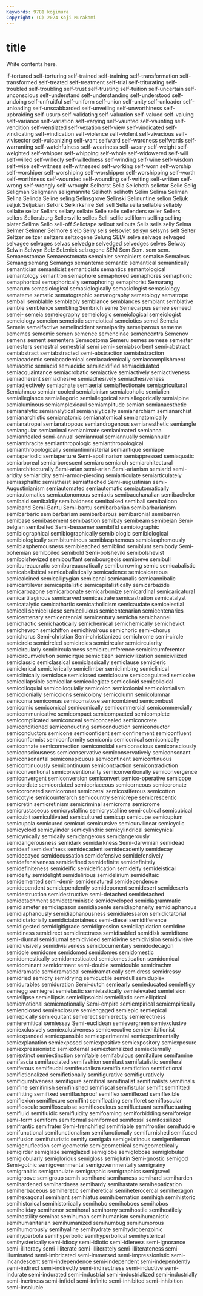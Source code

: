 ```yaml
---
Keywords: 9781 kojimura
Copyright: (C) 2024 Koji Murakami
---
```


# title

Write contents here.



lf-tortured self-torturing self-trained self-training self-transformation self-transformed self-treated self-treatment self-trial
self-triturating self-troubled self-troubling self-trust self-trusting self-tuition self-uncertain self-unconscious self-understand self-understanding
self-understood self-undoing self-unfruitful self-uniform self-union self-unity self-unloader self-unloading self-unscabbarded self-unveiling
self-unworthiness self-upbraiding self-usurp self-validating self-valuation self-valued self-valuing self-variance self-variation self-varying
self-vaunted self-vaunting self-vendition self-ventilated self-vexation self-view self-vindicated self-vindicating self-vindication self-violence
self-violent self-vivacious self-vivisector self-vulcanizing self-want selfward self-wardness selfwards self-warranting self-watchfulness
self-weariness self-weary self-weight self-weighted self-whipper self-whipping self-whole self-widowered self-will self-willed
self-willedly self-willedness self-winding self-wine self-wisdom self-wise self-witness self-witnessed self-working self-worn
self-worship self-worshiper self-worshiping self-worshipper self-worshipping self-worth self-worthiness self-wounded self-wounding self-writing
self-written self-wrong self-wrongly self-wrought Selhorst Selia Selichoth selictar Selie Selig
Seligman Seligmann seligmannite Selihoth selihoth Selim Selima Selimah Selina Selinda
Seline seling Selinsgrove Selinski Selinuntine selion Seljuk seljuk Seljukian Selkirk
Selkirkshire Sell sell Sella sella sellable sellably sellaite sellar Sellars
sellary sellate Selle selle sellenders seller Sellers sellers Sellersburg Sellersville
selles Selli sellie selliform selling selling-plater Sellma Sello sell-off Sellotape
sellout sellouts Sells sells selly Selma Selmer Selmner Selmore s'elp
Selry sels selsoviet selsyn selsyns selt Selter Seltzer seltzer seltzers
seltzogene Selung SELV selva selvage selvaged selvagee selvages selvas selvedge
selvedged selvedges selves Selway Selwin Selwyn Selz Selznick selzogene SEM
Sem Sem. sem sem. Semaeostomae Semaeostomata semainier semainiers semaise Semaleus
Semang semang Semangs semanteme semantic semantical semantically semantician semanticist semanticists
semantics semantological semantology semantron semaphore semaphored semaphores semaphoric semaphorical semaphorically
semaphoring semaphorist Semarang semarum semasiological semasiologically semasiologist semasiology semateme sematic
sematographic sematography sematology sematrope semball semblable semblably semblance semblances semblant
semblative semble semblence sembling Sembrich seme Semecarpus semee semeed semei-
semeia semeiography semeiologic semeiological semeiologist semeiology semeion semeiotic semeiotical semeiotics
semel Semela Semele semelfactive semelincident semelparity semelparous sememe sememes sememic
semen semence semencinae semencontra Semenov semens sement sementera Semeostoma Semeru
semes semese semester semesters semestral semestrial semi semi- semiabsorbent semi-abstract
semiabstract semiabstracted semi-abstraction semiabstraction semiacademic semiacademical semiacademically semiaccomplishment semiacetic semiacid
semiacidic semiacidified semiacidulated semiacquaintance semiacrobatic semiactive semiactively semiactiveness semiadherent semiadhesive
semiadhesively semiadhesiveness semiadjectively semiadnate semiaerial semiaffectionate semiagricultural Semiahmoo semiair-cooled semialbinism
semialcoholic semialien semiallegiance semiallegoric semiallegorical semiallegorically semialpine semialuminous semiamplexicaul semiamplitude
semian semianaesthetic semianalytic semianalytical semianalytically semianarchism semianarchist semianarchistic semianatomic semianatomical
semianatomically semianatropal semianatropous semiandrogenous semianesthetic semiangle semiangular semianimal semianimate semianimated
semianna semiannealed semi-annual semiannual semiannually semiannular semianthracite semianthropologic semianthropological semianthropologically
semiantiministerial semiantique semiape semiaperiodic semiaperture Semi-apollinarism semiappressed semiaquatic semiarboreal semiarborescent
semiarc semiarch semiarchitectural semiarchitecturally Semi-arian semi-arian Semi-arianism semiarid semi-aridity semiaridity
semi-armor-piercing semiarticulate semiarticulately semiasphaltic semiatheist semiattached Semi-augustinian semi-Augustinianism semiautomated semiautomatic
semiautomatically semiautomatics semiautonomous semiaxis semibacchanalian semibachelor semibald semibaldly semibaldness semibalked
semiball semiballoon semiband Semi-Bantu Semi-bantu semibarbarian semibarbarianism semibarbaric semibarbarism semibarbarous
semibaronial semibarren semibase semibasement semibastion semibay semibeam semibejan Semi-belgian semibelted
Semi-bessemer semibifid semibiographic semibiographical semibiographically semibiologic semibiological semibiologically semibituminous semiblasphemous
semiblasphemously semiblasphemousness semibleached semiblind semiblunt semibody Semi-bohemian semiboiled semibold Semi-bolsheviki
semibolshevist semibolshevized semibouffant semibourgeois semibreve semibull semibureaucratic semibureaucratically semiburrowing semic
semicabalistic semicabalistical semicabalistically semicadence semicalcareous semicalcined semicallipygian semicanal semicanalis semicannibalic
semicantilever semicapitalistic semicapitalistically semicarbazide semicarbazone semicarbonate semicarbonize semicardinal semicaricatural semicartilaginous
semicarved semicastrate semicastration semicatalyst semicatalytic semicathartic semicatholicism semicaudate semicelestial semicell
semicellulose semicellulous semicentenarian semicentenaries semicentenary semicentennial semicentury semicha semichannel semichaotic
semichaotically semichemical semichemically semicheviot semichevron semichiffon semichivalrous semichoric semi-chorus semichorus
Semi-christian Semi-christianized semichrome semi-circle semicircle semicircled semicircles semicircular semicircularity semicircularly
semicircularness semicircumference semicircumferentor semicircumvolution semicirque semicitizen semicivilization semicivilized semiclassic semiclassical
semiclassically semiclause semicleric semiclerical semiclerically semiclimber semiclimbing semiclinical semiclinically semiclose
semiclosed semiclosure semicoagulated semicoke semicollapsible semicollar semicollegiate semicolloid semicolloidal semicolloquial
semicolloquially semicolon semicolonial semicolonialism semicolonially semicolons semicolony semicolumn semicolumnar semicoma
semicomas semicomatose semicombined semicombust semicomic semicomical semicomically semicommercial semicommercially semicommunicative
semicompact semicompacted semicomplete semicomplicated semiconceal semiconcealed semiconcrete semiconditioned semiconducting semiconduction
semiconductor semiconductors semicone semiconfident semiconfinement semiconfluent semiconformist semiconformity semiconic semiconical
semiconically semiconnate semiconnection semiconoidal semiconscious semiconsciously semiconsciousness semiconservative semiconservatively semiconsonant
semiconsonantal semiconspicuous semicontinent semicontinuous semicontinuously semicontinuum semicontraction semicontradiction semiconventional semiconventionality
semiconventionally semiconvergence semiconvergent semiconversion semiconvert semico-operative semicope semicordate semicordated semicoriaceous
semicorneous semicoronate semicoronated semicoronet semicostal semicostiferous semicotton semicotyle semicounterarch semicountry
semicrepe semicrescentic semicretin semicretinism semicriminal semicroma semicrome semicrustaceous semicrystallinc semicrystalline
semi-cubical semicubical semicubit semicultivated semicultured semicup semicupe semicupium semicupola semicured
semicurl semicursive semicurvilinear semicyclic semicycloid semicylinder semicylindric semicylindrical semicynical semicynically
semidaily semidangerous semidangerously semidangerousness semidark semidarkness Semi-darwinian semidead semideaf semideafness
semidecadent semidecadently semidecay semidecayed semidecussation semidefensive semidefensively semidefensiveness semidefined semidefinite
semidefinitely semidefiniteness semideific semideification semideify semideistical semideity semidelight semidelirious semidelirium
semideltaic semidemented semi-demi- semidenatured semidependence semidependent semidependently semideponent semidesert semideserts
semidestruction semidestructive semi-detached semidetached semidetachment semideterministic semideveloped semidiagrammatic semidiameter semidiapason
semidiapente semidiaphaneity semidiaphanous semidiaphanously semidiaphanousness semidiatessaron semidictatorial semidictatorially semidictatorialness semi-diesel
semidifference semidigested semidigitigrade semidigression semidilapidation semidine semidiness semidirect semidirectness semidisabled
semidisk semiditone semi-diurnal semidiurnal semidivided semidivine semidivision semidivisive semidivisively semidivisiveness
semidocumentary semidodecagon semidole semidome semidomed semidomes semidomestic semidomestically semidomesticated semidomestication
semidomical semidominant semidormant semi-double semidouble semidrachm semidramatic semidramatical semidramatically semidress
semidressy semidried semidry semidrying semiductile semidull semiduplex semidurables semiduration Semi-dutch
semiearly semieducated semieffigy semiegg semiegret semielastic semielastically semielevated semielision semiellipse
semiellipsis semiellipsoidal semielliptic semielliptical semiemotional semiemotionally Semi-empire semiempirical semiempirically semienclosed
semienclosure semiengaged semiepic semiepical semiepically semiequitant semierect semierectly semierectness semieremitical
semiessay Semi-euclidean semievergreen semiexclusive semiexclusively semiexclusiveness semiexecutive semiexhibitionist semiexpanded semiexpansible
semiexperimental semiexperimentally semiexplanation semiexposed semiexpositive semiexpository semiexposure semiexpressionistic semiexternal semiexternalized
semiexternally semiextinct semiextinction semifable semifabulous semifailure semifamine semifascia semifasciated semifashion
semifast semifatalistic semiferal semiferous semifeudal semifeudalism semifib semifiction semifictional semifictionalized
semifictionally semifigurative semifiguratively semifigurativeness semifigure semifinal semifinalist semifinalists semifinals semifine
semifinish semifinished semifiscal semifistular semifit semifitted semifitting semifixed semiflashproof semiflex
semiflexed semiflexible semiflexion semiflexure semiflint semifloating semifloret semifloscular semifloscule semiflosculose
semiflosculous semifluctuant semifluctuating semifluid semifluidic semifluidity semifoaming semiforbidding semiforeign semi-form
semiform semiformal semiformed semifossil semifossilized semifrantic semifrater Semi-frenchified semifriable semifrontier
semifuddle semifunctional semifunctionalism semifunctionally semifurnished semifused semifusion semifuturistic semify semigala
semigelatinous semigentleman semigenuflection semigeometric semigeometrical semigeometrically semigirder semiglaze semiglazed semiglobe
semiglobose semiglobular semiglobularly semiglorious semigloss semiglutin Semi-gnostic semigod Semi-gothic semigovernmental
semigovernmentally semigrainy semigranitic semigranulate semigraphic semigraphics semigravel semigroove semigroup semih
semihand semihaness semihard semiharden semihardened semihardness semihardy semihastate semihepatization semiherbaceous
semiheretic semiheretical semiheterocercal semihexagon semihexagonal semihiant semihiatus semihibernation semihigh semihistoric
semihistorical semihistorically semihobo semihoboes semihobos semiholiday semihonor semihoral semihorny semihostile
semihostilely semihostility semihot semihuman semihumanism semihumanistic semihumanitarian semihumanized semihumbug semihumorous
semihumorously semihyaline semihydrate semihydrobenzoinic semihyperbola semihyperbolic semihyperbolical semihysterical semihysterically semi-idiocy
semi-idiotic semi-idleness semi-ignorance semi-illiteracy semi-illiterate semi-illiterately semi-illiterateness semi-illuminated semi-imbricated semi-immersed
semi-impressionistic semi-incandescent semi-independence semi-independent semi-independently semi-indirect semi-indirectly semi-indirectness semi-inductive semi-indurate
semi-indurated semi-industrial semi-industrialized semi-industrially semi-inertness semi-infidel semi-infinite semi-inhibited semi-inhibition semi-insoluble
